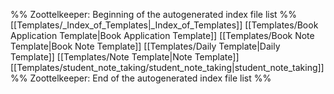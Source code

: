 %% Zoottelkeeper: Beginning of the autogenerated index file list  %%
 [[Templates/_Index_of_Templates|_Index_of_Templates]]
 [[Templates/Book Application Template|Book Application Template]]
 [[Templates/Book Note Template|Book Note Template]]
 [[Templates/Daily Template|Daily Template]]
 [[Templates/Note Template|Note Template]]
 [[Templates/student_note_taking/student_note_taking|student_note_taking]]
%% Zoottelkeeper: End of the autogenerated index file list  %%
